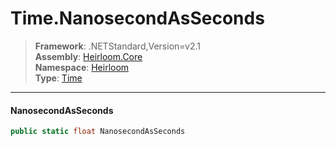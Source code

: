 # Time.NanosecondAsSeconds

> **Framework**: .NETStandard,Version=v2.1  
> **Assembly**: [Heirloom.Core][0]  
> **Namespace**: [Heirloom][0]  
> **Type**: [Time][1]  

--------------------------------------------------------------------------------

#### NanosecondAsSeconds

```cs
public static float NanosecondAsSeconds
```

[0]: ../Heirloom.Core.md
[1]: Heirloom.Time.md
